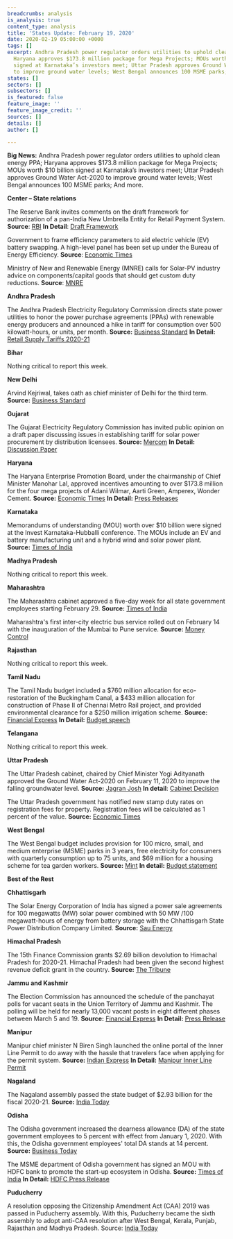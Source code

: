 ```yaml
---
breadcrumbs: analysis
is_analysis: true
content_type: analysis
title: 'States Update: February 19, 2020'
date: 2020-02-19 05:00:00 +0000
tags: []
excerpt: Andhra Pradesh power regulator orders utilities to uphold clean energy PPA;
  Haryana approves $173.8 million package for Mega Projects; MOUs worth $10 billion
  signed at Karnataka’s investors meet; Uttar Pradesh approves Ground Water Act-2020
  to improve ground water levels; West Bengal announces 100 MSME parks; And more.
states: []
sectors: []
subsectors: []
is_featured: false
feature_image: ''
feature_image_credit: ''
sources: []
details: []
author: []

---
```


**Big News:** Andhra Pradesh power regulator orders utilities to uphold clean energy PPA; Haryana approves $173.8 million package for Mega Projects; MOUs worth $10 billion signed at Karnataka’s investors meet; Uttar Pradesh approves Ground Water Act-2020 to improve ground water levels; West Bengal announces 100 MSME parks; And more.

**Center – State relations**

The Reserve Bank invites comments on the draft framework for authorization of a pan-India New Umbrella Entity for Retail Payment System. **Source**: [RBI](https://www.rbi.org.in/Scripts/BS_PressReleaseDisplay.aspx?prid=49373) **In Detail**: [Draft Framework](https://www.rbi.org.in/scripts/bs_viewcontent.aspx?Id=3832)

Government to frame efficiency parameters to aid electric vehicle (EV) battery swapping. A high-level panel has been set up under the Bureau of Energy Efficiency. **Source**: [Economic Times](https://economictimes.indiatimes.com/industry/auto/auto-news/efficiency-parameters-soon-to-aid-ev-battery-swapping/articleshow/74073313.cms)

Ministry of New and Renewable Energy (MNRE) calls for Solar-PV industry advice on components/capital goods that should get custom duty reductions. **Source**: [MNRE](https://mnre.gov.in/sites/default/files/webform/notices/Scan_0.pdf)

**Andhra Pradesh**

The Andhra Pradesh Electricity Regulatory Commission directs state power utilities to honor the power purchase agreements (PPAs) with renewable energy producers and announced a hike in tariff for consumption over 500 kilowatt-hours, or units, per month. **Source:** [Business Standard](https://www.business-standard.com/article/economy-policy/ap-power-regulator-snubs-discoms-over-renewable-energy-obligations-120021001385_1.html) **In Detail:** [Retail Supply Tariffs 2020-21](http://www.aperc.gov.in/admin/upload/RSTFY2021.pdf)

**Bihar**

Nothing critical to report this week.

**New Delhi**

Arvind Kejriwal, takes oath as chief minister of Delhi for the third term. **Source:** [Business Standard](https://www.business-standard.com/article/politics/live-kejriwal-to-take-oath-as-delhi-cm-for-third-time-retain-cabinet-120021600200_1.html)

**Gujarat**

The Gujarat Electricity Regulatory Commission has invited public opinion on a draft paper discussing issues in establishing tariff for solar power procurement by distribution licensees. **Source:** [Mercom](https://mercomindia.com/gujarat-charge-solar-projects-evacuation-facility/) **In Detail:** [Discussion Paper](https://www.gercin.org/wp-content/uploads/2020/02/Final-Solar-tariff-Discussion-Paper_04022020.pdf)

**Haryana**

The Haryana Enterprise Promotion Board, under the chairmanship of Chief Minister Manohar Lal, approved incentives amounting to over $173.8 million for the four mega projects of Adani Wilmar, Aarti Green, Amperex, Wonder Cement. **Source:** [Economic Times](https://economictimes.indiatimes.com/news/economy/infrastructure/haryana-approves-incentives-worth-rs-1246-crore-to-upcoming-mega-projects-of-adani-wilmar-aarti-green-amperex-wonder-cement/articleshow/74086037.cms) **In Detail:** [Press Releases](https://haryanacmoffice.gov.in/11-february-2020)

**Karnataka**

Memorandums of understanding (MOU) worth over $10 billion were signed at the Invest Karnataka-Hubballi conference. The MOUs include an EV and battery manufacturing unit and a hybrid wind and solar power plant. **Source:** [Times of India](https://timesofindia.indiatimes.com/city/hubballi/51-mous-worth-rs-72k-cr-signed-jobs-for-90k-people-likely/articleshow/74142200.cms)

**Madhya Pradesh**

Nothing critical to report this week.

**Maharashtra**

The Maharashtra cabinet approved a five-day week for all state government employees starting February 29. **Source:** [Times of India](https://timesofindia.indiatimes.com/city/pune/maharashtra-approves-5-day-week-for-govt-employees/articleshow/74108639.cms)

Maharashtra's first inter-city electric bus service rolled out on February 14 with the inauguration of the Mumbai to Pune service. **Source:** [Money Control](https://www.moneycontrol.com/news/technology/auto/maharashtra-gets-its-first-inter-city-electric-bus-service-4946371.html)

**Rajasthan**

Nothing critical to report this week.

**Tamil Nadu**

The Tamil Nadu budget included a $760 million allocation for eco-restoration of the Buckingham Canal, a $433 million allocation for construction of Phase II of Chennai Metro Rail project, and provided environmental clearance for a $250 million irrigation scheme. **Source:** [Financial Express](https://www.financialexpress.com/economy/tamil-nadu-presents-revenue-deficit-budget-sees-fiscal-constraints/1868435/) **In Detail:** [Budget speech](http://www.tnbudget.tn.gov.in/tnweb_files/budget_speech_e_2020_21.pdf)

**Telangana**

Nothing critical to report this week.

**Uttar Pradesh**

The Uttar Pradesh cabinet, chaired by Chief Minister Yogi Adityanath approved the Ground Water Act-2020 on February 11, 2020 to improve the falling groundwater level. **Source:** [Jagran Josh](https://www.jagranjosh.com/current-affairs/up-cabinet-approves-ground-water-act-2020-to-improve-ground-water-levels-1581482680-1) **In detail**: [Cabinet Decision](http://information.up.nic.in/attachments/CabinetDecisionfile/8ec00889bad4c6aa33b3fe6d6d58d74b.pdf)

The Uttar Pradesh government has notified new stamp duty rates on registration fees for property. Registration fees will be calculated as 1 percent of the value. **Source:** [Economic Times](https://realty.economictimes.indiatimes.com/news/regulatory/uttar-pradesh-notifies-new-stamp-duty-rates-on-registration-fee-for-property/74138551)

**West Bengal**

The West Bengal budget includes provision for 100 micro, small, and medium enterprise (MSME) parks in 3 years, free electricity for consumers with quarterly consumption up to 75 units, and $69 million for a housing scheme for tea garden workers. **Source:** [Mint](https://www.livemint.com/news/india/west-bengal-budget-free-electricity-for-those-with-quarterly-consumption-up-to-75-units-11581339183177.html) **In detail:** [Budget statement](http://wbfin.nic.in/writereaddata/Budget_Speech/2020_English.pdf)

**Best of the Rest**

**Chhattisgarh**

The Solar Energy Corporation of India has signed a power sale agreements for 100 megawatts (MW) solar power combined with 50 MW /100 megawatt-hours of energy from battery storage with the Chhattisgarh State Power Distribution Company Limited. **Source:** [Sau Energy](https://www.saurenergy.com/solar-energy-news/seci-psa-100-mw-solar-power-storage-chhattisgarh-discom)

**Himachal Pradesh**

The 15th Finance Commission grants $2.69 billion devolution to Himachal Pradesh for 2020-21. Himachal Pradesh had been given the second highest revenue deficit grant in the country. **Source:** [The Tribune](https://www.tribuneindia.com/news/finance-panel-for-devolution-of-rs-19-309-crore-to-state-govt-42219)

**Jammu and Kashmir**

The Election Commission has announced the schedule of the panchayat polls for vacant seats in the Union Territory of Jammu and Kashmir. The polling will be held for nearly 13,000 vacant posts in eight different phases between March 5 and 19. **Source:** [Financial Express](https://www.financialexpress.com/india-news/jammu-and-kashmir-panchayat-election-dates-announced-polls-to-be-held-in-8-phases-from-march-5-19-announces-election-commission/1866822/) **In Detail:** [Press Release](http://new.jkdirinf.in/NewsDescription.aspx?ID=61029)

**Manipur**

Manipur chief minister N Biren Singh launched the online portal of the Inner Line Permit to do away with the hassle that travelers face when applying for the permit system. **Source:** [Indian Express](https://indianexpress.com/elections/manipur-assembly-elections-2017/inner-line-permit-online-portal-manipur-biren-singh-6266816/) **In Detail:** [Manipur Inner Line Permit](http://manipurilponline.mn.gov.in/)

**Nagaland**

The Nagaland assembly passed the state budget of $2.93 billion for the fiscal 2020-21. **Source:** [India Today](https://www.indiatoday.in/business/story/nagaland-assembly-passes-crore-state-budget-neiphiu-rio-1646826-2020-02-15)

**Odisha**

The Odisha government increased the dearness allowance (DA) of the state government employees to 5 percent with effect from January 1, 2020. With this, the Odisha government employees' total DA stands at 14 percent. **Source:** [Business Today](https://www.businesstoday.in/current/economy-politics/7th-pay-commission-odisha-approves-10-percent-arrears-increases-5-percent-da-for-govt-employees/story/396193.html)

The MSME department of Odisha government has signed an MOU with HDFC bank to promote the start-up ecosystem in Odisha. **Source:** [Times of India](https://timesofindia.indiatimes.com/city/bhubaneswar/naveen-patnaik-announces-startup-hub-in-odisha/articleshow/74115389.cms) **In Detail:** [HDFC Press Release](https://www.hdfcbank.com/content/bbp/repositories/723fb80a-2dde-42a3-9793-7ae1be57c87f/?path=/Footer/About%20Us/News%20Room/Press%20Release/PDF/Press%20Release%202020/Press%20Release%20-%20Odisha%20Startup.pdf)

**Puducherry**

A resolution opposing the Citizenship Amendment Act (CAA) 2019 was passed in Puducherry assembly. With this, Puducherry became the sixth assembly to adopt anti-CAA resolution after West Bengal, Kerala, Punjab, Rajasthan and Madhya Pradesh. Source: [India Today](https://www.indiatoday.in/india/story/now-puducherry-assembly-also-passes-anti-caa-reslution-1645672-2020-02-12)